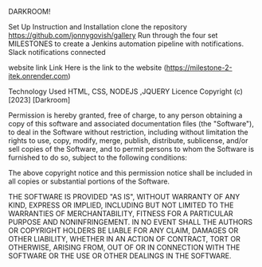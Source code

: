DARKROOM!

Set Up Instruction and Installation
clone the repository https://github.com/jonnygovish/gallery
Run through the four set MILESTONES to create a Jenkins automation pipeline with notifications.
Slack notifications connected



website link
Link
Here is the link to the website (https://milestone-2-itek.onrender.com)

Technology Used
HTML, CSS, NODEJS ,JQUERY 
Licence
Copyright (c) [2023] [Darkroom]



Permission is hereby granted, free of charge, to any person obtaining a copy of this software and associated documentation files (the "Software"), to deal in the Software without restriction, including without limitation the rights to use, copy, modify, merge, publish, distribute, sublicense, and/or sell copies of the Software, and to permit persons to whom the Software is furnished to do so, subject to the following conditions:

The above copyright notice and this permission notice shall be included in all copies or substantial portions of the Software.

THE SOFTWARE IS PROVIDED "AS IS", WITHOUT WARRANTY OF ANY KIND, EXPRESS OR IMPLIED, INCLUDING BUT NOT LIMITED TO THE WARRANTIES OF MERCHANTABILITY, FITNESS FOR A PARTICULAR PURPOSE AND NONINFRINGEMENT. IN NO EVENT SHALL THE AUTHORS OR COPYRIGHT HOLDERS BE LIABLE FOR ANY CLAIM, DAMAGES OR OTHER LIABILITY, WHETHER IN AN ACTION OF CONTRACT, TORT OR OTHERWISE, ARISING FROM, OUT OF OR IN CONNECTION WITH THE SOFTWARE OR THE USE OR OTHER DEALINGS IN THE SOFTWARE.